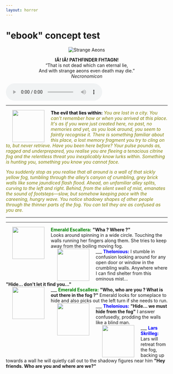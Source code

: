 ```yaml
---
layout: horror
---
```



# "ebook" concept test

<p align="center">
  <img src="https://i.imgur.com/MFcQvxo.png?1" alt="Strange Aeons">
</p>

<p align="center">
  <b>IÄ! IÄ! PATHFINDER FHTAGN!</b><br>
  “That is not dead which can eternal lie, <br>
  And with strange aeons even death may die.”<br>
  <i>Necronomicon</i>
</p>

<audio src="https://api.soundcloud.com/tracks/225459918/download?client_id=LBCcHmRB8XSStWL6wKH2HPACspQlXg2P" controls>
</audio>

___
<img src="https://gamersplane.com/characters/avatars/13311.jpg?1578996975" align="left" hspace="20" width="100" height="100" /> 
<font color="black"><b>The evil that lies within:</b></font><font color="olive"><i>
You are lost in a city. You can't remember how or when you arrived at this place. It's as if you were just created here, no past, no memories and yet, as you look around, you seem to faintly recognise it. There is something familiar about this place, a lost memory fragment you try to cling on to, but never retrieve. Have you been here before? Your pulse pounds as, ragged and underprepared, you realise you are fleeing a tenacious citrine fog and the relentless threat you inexplicably know lurks within. Something is hunting you, something you know you cannot face.

You suddenly stop as you realise that all around is a wall of that sickly yellow fog, tumbling through the alley’s canyon of crumbling, grey brick walls like some jaundiced flash flood. Ahead, an unfamiliar alley splits, curving to the left and right. Behind, from the silent swell of mist, emanates the sound of footsteps—slow, but somehow keeping pace with the careening, hungry wave. You notice shadowy shapes of other people through the thinner parts of the fog. You can tell they are as confused as you are.
</i></font>
___

___
<img src="https://gamersplane.com/characters/avatars/13255.jpg?1579076408" align="left" hspace="20" width="100" height="100" /> 
<font color="green"><b>Emerald Escallera:</b></font>
  <b>"Wha ? Where ?"</b> <br>
  Looks around spinning in a wide circle. Touching the walls running her fingers along them.
She tries to keep away from the boiling moving fog.
<br>
___
<img src="https://gamersplane.com/characters/avatars/13254.jpg?1579078623" align="left" hspace="20" width="100" height="100" /> 
<font color="blue"><b>Thelonious:</b></font>
I stumble in confusion looking around for any open door or window in the crumbling walls. Anywhere where I can find shelter from this ominous mist...
<br>
<b>"Hide... don't let it find you..."</b>
<br>
___
<img src="https://gamersplane.com/characters/avatars/13255.jpg?1579076408" align="left" hspace="20" width="100" height="100" /> 
<font color="green"><b>Emerald Escallera:</b></font>
  <b>"Who, who are you ? What is out there in the fog ?"</b> Emerald looks for someplace to hide and also picks out the left turn if she needs to run.
<br>
___
<img src="https://gamersplane.com/characters/avatars/13254.jpg?1579078623" align="left" hspace="20" width="100" height="100" /> 
<font color="blue"><b>Thelonious:</b></font>
<b>"Hide... we must hide from the fog"</b> I answer confusedly, prodding the walls like a blind man.
<br>
___
<img src="https://gamersplane.com/characters/avatars/13291.jpg?1579078623" align="left" hspace="20" width="100" height="100" /> 
<font color="blue"><b>Lars Skrilleg:</b></font>
Lars will retreat from the fog, backing up towards a wall he will quietly call out to the shadowy figures near him <b>"Hey friends. Who are you and where are we?"</B>
<br>
